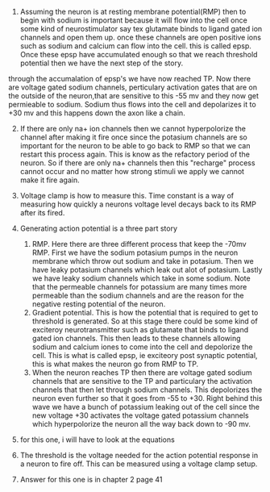  1) Assuming the neuron is at resting membrane potential(RMP) then to begin with sodium is important because it will flow into the cell once some kind of neurostimulator say tex glutamate binds to ligand gated ion channels and open them up. once these channels are open positive ions such as sodium and calcium can flow into the cell. this is called epsp. Once these epsp have accumulated enough so that we reach threshold potential then we have the next step of the story.
 
 through the accumalation of epsp's we have now reached TP. Now there are voltage gated sodium channels, perticulary activation gates that are on the outside of the neuron,that are sensitive to this -55 mv and they now get permieable to sodium. Sodium thus flows into the cell and depolarizes it to +30 mv and this happens down the axon like a chain. 
 
 2) If there are only na+ ion channels then we cannot hyperpolorize the channel after making it fire once since the potasium channels are so important for the neuron to be able to go back to RMP so that we can restart this process again. This is know as the refactory period of the neuron. So if there are only na+ channels then this "recharge" process cannot occur and no matter how strong stimuli we apply we cannot make it fire again. 

3) Voltage clamp is how to measure this. Time constant is a way of measuring how quickly a neurons voltage level decays back to its RMP after its fired.
 
4) Generating action potential is a three part story
	1) RMP. Here there are three different process that keep the -70mv RMP. First we have the sodium potasium pumps in the neuron membrane which throw out sodium and take in potasium. Then we have leaky potasium channels which leak out alot of potasium. Lastly we have leaky sodium channels which take in some sodium. Note that the permeable channels for potassium are many times more permeable than the sodium channels and are the reason for the negative resting potential of the neuron.
	2) Gradient potential. This is how the potential that is required to get to threshold is generated. So at this stage there could be some kind of exciteroy neurotransmitter such as glutamate that binds to ligand gated ion channels. This then leads to these channels allowing sodium and calcium iones to come into the cell and depolorize the cell. This is what is called epsp, ie exciteory post synaptic potential, this is what makes the neuron go from RMP to TP.
	3) When the neuron reaches TP then there are voltage gated sodium channels that are sensitive to the TP and particulary the activation channels that then let through sodium channels. This depolorizes the neuron even further so that it goes from -55 to +30. Right behind this wave we have a bunch of potassium leaking out of the cell since the new voltage +30 activates the voltage gated potassium channels which hyperpolorize the neuron all the way back down to -90 mv.

5) for this one, i will have to look at the equations

6) The threshold is the voltage needed for the action potential response in a neuron to fire off. This can be measured using a voltage clamp setup. 

7) Answer for this one is in chapter 2 page 41  